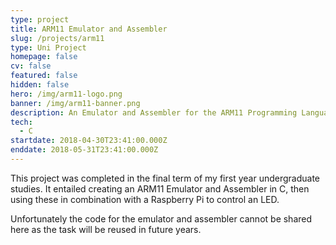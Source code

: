 ```yaml
---
type: project
title: ARM11 Emulator and Assembler
slug: /projects/arm11
type: Uni Project
homepage: false
cv: false
featured: false
hidden: false
hero: /img/arm11-logo.png
banner: /img/arm11-banner.png
description: An Emulator and Assembler for the ARM11 Programming Language
tech:
  - C
startdate: 2018-04-30T23:41:00.000Z
enddate: 2018-05-31T23:41:00.000Z
---
```


This project was completed in the final term of my first year undergraduate studies. It entailed creating an ARM11 Emulator and Assembler in C, then using these in combination with a Raspberry Pi to control an LED.

Unfortunately the code for the emulator and assembler cannot be shared here as the task will be reused in future years.

